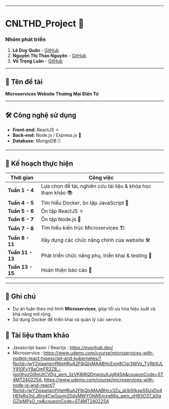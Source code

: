 
---

# **CNLTHD_Project** 🚀  
### **Nhóm phát triển**  
1. **Lê Duy Quân** - [GitHub](https://github.com/LeDuyQuan1911/leduyquan.github.io/tree/gh-pages)  
2. **Nguyễn Thị Thảo Nguyên** - [GitHub](https://github.com/ThaoNguyen157/nguynt.github.io/tree/gh-pages)  
3. **Võ Trọng Luân** - [GitHub](https://github.com/trongluan23/Luan.github.io/tree/gh-pages)  

---

## 📌 **Tên đề tài**  
**Microservices Website Thương Mại Điện Tử**  

---

## 🛠 **Công nghệ sử dụng**  
- **Front-end:** ReactJS ⚛️  
- **Back-end:** Node.js / Express.js 🚀  
- **Database:** MongoDB 🗄  

---

## 📅 **Kế hoạch thực hiện**  

| **Thời gian** | **Công việc** |
|--------------|--------------|
| **Tuần 1 - 4** | Lựa chọn đề tài, nghiên cứu tài liệu & khóa học tham khảo 📚 |
| **Tuần 4 - 5** | Tìm hiểu Docker, ôn tập JavaScript 🐳 |
| **Tuần 5 - 6** | Ôn tập ReactJS ⚛️ |
| **Tuần 6 - 7** | Ôn tập Node.js 🚀 |
| **Tuần 7 - 8** | Tìm hiểu kiến trúc Microservices 🏗 |
| **Tuần 8 - 11** | Xây dựng các chức năng chính của website 🛠 |
| **Tuần 11 - 13** | Phát triển chức năng phụ, triển khai & testing 🧪 |
| **Tuần 13 - 15** | Hoàn thiện báo cáo 📑 |

---

## 📢 **Ghi chú**  
- Dự án tuân theo mô hình **Microservices**, giúp tối ưu hóa hiệu suất và khả năng mở rộng.  
- Sử dụng Docker để triển khai và quản lý các service.  

## 📢 **Tài liệu tham khảo** 
- Javascript basic / Reactjs : https://evonhub.dev/
- Microservice : https://www.udemy.com/course/microservices-with-nodejs-react-typescript-and-kubernetes/?fbclid=IwY2xjawIqmfNleHRuA2FlbQIxMAABHcExm8Clsr3WVs_TVRb1IJLY910FyY8aOmFR2Z8_-Igo0hxzGI9nUtCVDg_aem_ljzVK8IRQDmpjzuXJgR45A&couponCode=ST4MT240225A, https://www.udemy.com/course/microservices-with-node-js-and-react/?fbclid=IwY2xjawIqmfVleHRuA2FlbQIxMAABHcy3Zu_aUb5fkxpS5UxDo4HEfeRq3sLJ6m4CwGuym20dgMWYOhWEmzg66g_aem_oH93O37_b0qGZlpMPsO_rw&couponCode=ST4MT240225A
